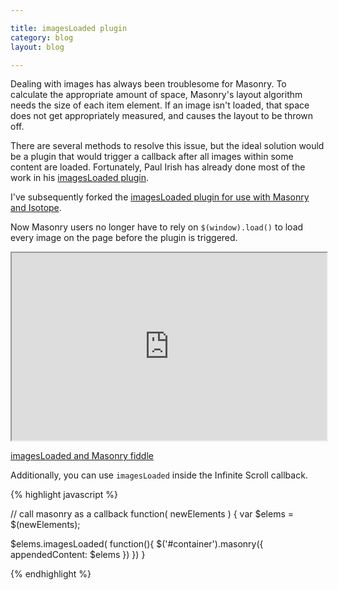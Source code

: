 ```yaml
---

title: imagesLoaded plugin
category: blog
layout: blog

---
```


Dealing with images has always been troublesome for Masonry. To calculate the appropriate amount of space, Masonry's layout algorithm needs the size of each item element. If an image isn't loaded, that space does not get appropriately measured, and causes the layout to be thrown off.

There are several methods to resolve this issue, but the ideal solution would be a plugin that would trigger a callback after all images within some content are loaded. Fortunately, Paul Irish has already done most of the work in his [imagesLoaded plugin](https://gist.github.com/268257).

I've subsequently forked the [imagesLoaded plugin for use with Masonry and Isotope](https://gist.github.com/797120).

<script src="https://gist.github.com/797120.js?file=jquery.imagesloaded.js"> </script>

Now Masonry users no longer have to rely on `$(window).load()` to load every image on the page before the plugin is triggered.

<iframe style="width: 100%; height: 300px" src="http://jsfiddle.net/desandro/RXDL4/embedded/js,result,html,css"> </iframe>

[imagesLoaded and Masonry fiddle](http://jsfiddle.net/desandro/RXDL4/)

Additionally, you can use `imagesLoaded` inside the Infinite Scroll callback.

{% highlight javascript %}

// call masonry as a callback
function( newElements ) {
  var $elems = $(newElements);

  $elems.imagesLoaded( function(){
    $('#container').masonry({ appendedContent: $elems })
  })
}

{% endhighlight %}